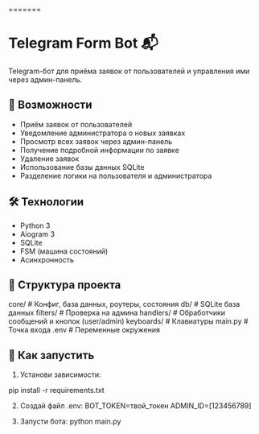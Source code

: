 
=======
# Telegram Form Bot 📬

Telegram-бот для приёма заявок от пользователей и управления ими через админ-панель.

## 🚀 Возможности

- Приём заявок от пользователей
- Уведомление администратора о новых заявках
- Просмотр всех заявок через админ-панель
- Получение подробной информации по заявке
- Удаление заявок
- Использование базы данных SQLite
- Разделение логики на пользователя и администратора

## 🛠️ Технологии

- Python 3
- Aiogram 3
- SQLite
- FSM (машина состояний)
- Асинхронность

## 📁 Структура проекта

core/ # Конфиг, база данных, роутеры, состояния
db/ # SQLite база данных
filters/ # Проверка на админа
handlers/ # Обработчики сообщений и кнопок (user/admin)
keyboards/ # Клавиатуры
main.py # Точка входа
.env # Переменные окружения

## 🔧 Как запустить

1. Установи зависимости:

pip install -r requirements.txt

2. Создай файл .env:
    BOT_TOKEN=твой_токен
    ADMIN_ID=[123456789]

3. Запусти бота:
python main.py


